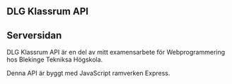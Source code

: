 ## DLG Klassrum API

## Serversidan

DLG Klassrum API är en del av mitt examensarbete för Webprogrammering hos Blekinge Tekniksa Högskola.

Denna API är byggt med JavaScript ramverken Express.
